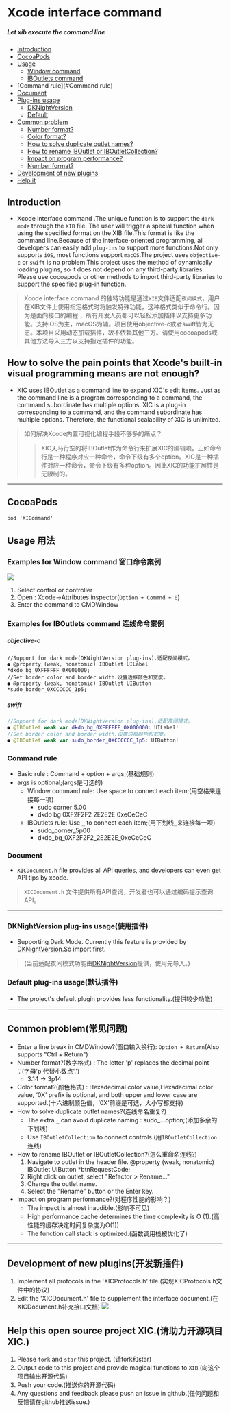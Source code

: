 # Xcode interface command
##### Let xib execute the command line
+ [Introduction](#Introduction)
+ [CocoaPods](#CocoaPods)
+ [Usage](#Usage)
   + [Window command](#Window_command)
   + [IBOutlets command](#IBOutlets_command)
+ [Command rule](#Command rule)
+ [Document](#Document)
+ [Plug-ins usage](#Plug-ins_usage)
   + [DKNightVersion](#DKNightVersion)
   + [Default](#Default)
+ [Common problem](#Common_problem)
   + [Number format?](#Common_problem)
   + [Color format?](#Common_problem)
   + [How to solve duplicate outlet names?](#Common_problem)
   + [How to rename IBOutlet or IBOutletCollection?](#Common_problem)
   + [Impact on program performance?](#Common_problem)
   + [Number format?](#Common_problem)
+ [Development of new plugins](#Development)
+ [Help it](#Help_it)


## <a id="Introduction"></a> Introduction
- Xcode interface command .The unique function is to support the `dark mode` through the `XIB` file. The user will trigger a special function when using the specified format on the XIB file.This format is like the command line.Because of the interface-oriented programming, all developers can easily add `plug-ins` to support more functions.Not only supports `iOS`, most functions support `macOS`.The project uses `objective-c` or `swift` is no problem.This project uses the method of dynamically loading plugins, so it does not depend on any third-party libraries. Please use cocoapods or other methods to import third-party libraries to support the specified plug-in function.

> Xcode interface command 的独特功能是通过`XIB`文件适配`夜间模式`，用户在XIB文件上使用指定格式时将触发特殊功能，这种格式类似于命令行。因为是面向接口的编程 ，所有开发人员都可以轻松添加插件以支持更多功能。支持iOS为主，macOS为辅。项目使用objective-c或者swift皆为无恙。本项目采用动态加载插件，故不依赖其他三方。请使用cocoapods或其他方法导入三方以支持指定插件的功能。

## How to solve the pain points that Xcode's built-in visual programming means are not enough?
- XIC uses IBOutlet as a command line to expand XIC's edit items. Just as the command line is a program corresponding to a command, the command subordinate has multiple options. XIC is a plug-in corresponding to a command, and the command subordinate has multiple options. Therefore, the functional scalability of XIC is unlimited.

> 如何解决Xcode内置可视化编程手段不够多的痛点？
>> XIC天马行空的将IBOutlet作为命令行来扩展XIC的编辑项。正如命令行是一种程序对应一种命令，命令下级有多个option。XIC是一种插件对应一种命令，命令下级有多种option。因此XIC的功能扩展性是无限制的。
---
## <a id="CocoaPods"></a> CocoaPods
```
pod 'XICommand'
```

## <a id="Usage"></a> Usage 用法
### <a id="Window command"></a> Examples for Window command 窗口命令案例
![](https://github.com/Meterwhite/XICommand/blob/master/XICWinCmd.png)
1. Select control or controller
2. Open : Xcode->Attributes inspector(`Option + Commnd + 0`)
3. Enter the command to CMDWindow

###  <a id="IBOutlets_command"></a>Examples for IBOutlets command 连线命令案例
##### objective-c
```objc
//Support for dark mode(DKNightVersion plug-ins).适配夜间模式。
● @property (weak, nonatomic) IBOutlet UILabel  *dkdo_bg_0XFFFFFF_0X000000;
//Set border color and border width.设置边框颜色和宽度。
● @property (weak, nonatomic) IBOutlet UIButton *sudo_border_0XCCCCCC_1p5;
```
##### swift
```swift
//Support for dark mode(DKNightVersion plug-ins).适配夜间模式。
● @IBOutlet weak var dkdo_bg_0XFFFFFF_0X000000: UILabel!
//Set border color and border width.设置边框颜色和宽度。
● @IBOutlet weak var sudo_border_0XCCCCCC_1p5: UIButton!
```

### <a id="Command_rule"></a> Command rule
- Basic rule : Command + option + args;(基础规则)
- args is optional;(args是可选的)
   - Window command rule: Use space to connect each item;(用空格来连接每一项)
      - sudo corner 5.00
      - dkdo bg 0XF2F2F2 2E2E2E 0xeCeCeC
   - IBOutlets rule: Use `_` to connect each item;(用下划线`_`来连接每一项)
      - sudo_corner_5p00
      - dkdo_bg_0XF2F2F2_2E2E2E_0xeCeCeC
   
### <a id="Document"></a> Document
- `XICDocument.h` file provides all API queries, and developers can even get API tips by xcode.
> `XICDocument.h` 文件提供所有API查询，开发者也可以通过编码提示查询API。 
   
---
<a id="plug-ins_usage"></a>
### <a id="DKNightVersion"></a> DKNightVersion plug-ins usage(使用插件)
- Supporting Dark Mode. Currently this feature is provided by [DKNightVersion](https://github.com/draveness/DKNightVersion).So import first.
> (当前适配夜间模式功能由[DKNightVersion](https://github.com/draveness/DKNightVersion)提供，使用先导入。)

### <a id="Default"></a> Default plug-ins usage(默认插件)
- The project's default plugin provides less functionality.(提供较少功能)
---
## <a id="Common_problem"></a> Common problem(常见问题)
- Enter a line break in CMDWindow?(窗口输入换行): `Option + Return`(Also supports "Ctrl + Return")
- Number format?(数字格式) : The letter 'p' replaces the decimal point '.'(字母'p'代替小数点'.')
   - 3.14 -> 3p14 
- Color format?(颜色格式) : Hexadecimal color value,Hexadecimal color value, ‘0X’ prefix is optional, and both upper and lower case are supported.(十六进制颜色值，‘0X’前缀是可选，大小写都支持)
- How to solve duplicate outlet names?(连线命名重复?)
   - The extra `_` can avoid duplicate naming : sudo_...option;(添加多余的下划线)
   - Use `IBOutletCollection` to connect controls.(用`IBOutletCollection`连线)
- How to rename IBOutlet or IBOutletCollection?(怎么重命名连线?)
   1. Navigate to outlet in the header file. @property (weak, nonatomic) IBOutlet UIButton *btnRequestCode;
   2. Right click on outlet, select "Refactor > Rename...".
   3. Change the outlet name.
   4. Select the "Rename" button or the Enter key.
- Impact on program performance?(对程序性能的影响？)
   - The impact is almost inaudible.(影响不可见)
   - High performance cache determines the time complexity is O (1).(高性能的缓存决定时间复杂度为O(1))
   - The function call stack is optimized.(函数调用栈被优化了)
---
## <a id="Development"></a> Development of new plugins(开发新插件)
1. Implement all protocols in the 'XICProtocols.h' file.(实现XICProtocols.h文件中的协议)
2. Edit the 'XICDocument.h' file to supplement the interface document.(在XICDocument.h补充接口文档)
![](https://github.com/Meterwhite/XICommand/blob/master/XICStructure.png)

## <a id="Help_it"></a>Help this open source project XIC.(请助力开源项目XIC.)
1. Please `fork` and `star` this project. (请fork和star)
2. Output code to this project and provide magical functions to `XIB`.(向这个项目输出开源代码) 
3. Push your code.(推送你的开源代码)
4. Any questions and feedback please push an issue in github.(任何问题和反馈请在github推送issue.)
